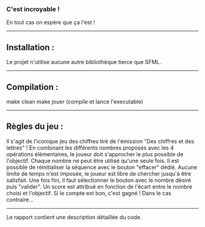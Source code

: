 ### C'est incroyable !

En tout cas on espère que ça l'est !

---------------------------------------------------------------------------------------------
Installation :
---------------------------------------------------------------------------------------------
Le projet n'utilise aucune autre bibliothèque tierce que SFML.

---------------------------------------------------------------------------------------------
Compilation : 
---------------------------------------------------------------------------------------------
make clean
make jouer (compile et lance l'executable)

---------------------------------------------------------------------------------------------
Règles du jeu :
---------------------------------------------------------------------------------------------
  Il s'agit de l'iconique jeu des chiffres tiré de l'émission "Des chiffres et des lettres" !
  En combinant les différents nombres proposés avec les 4 opérations élémentaires, le joueur doit s'approcher le plus possible de l'objectif.
  Chaque nombre ne peut être utilisé qu'une seule fois. Il est possible de réinitialiser la séquence avec le bouton "effacer" dédié. Aucune limite de temps n'est imposée, le joueur est libre de chercher jusqu'à être satisfait.
  Une fois fini, il faut sélectionner le bouton avec le nombre désiré puis "valider". Un score est attribué en fonction de l'écart entre le nombre choisi et l'objectif. Si le compte est bon, c'est gagné ! Dans le cas contraire...

---------------------------------------------------------------------------------------------
Le rapport contient une description détaillée du code.
  

